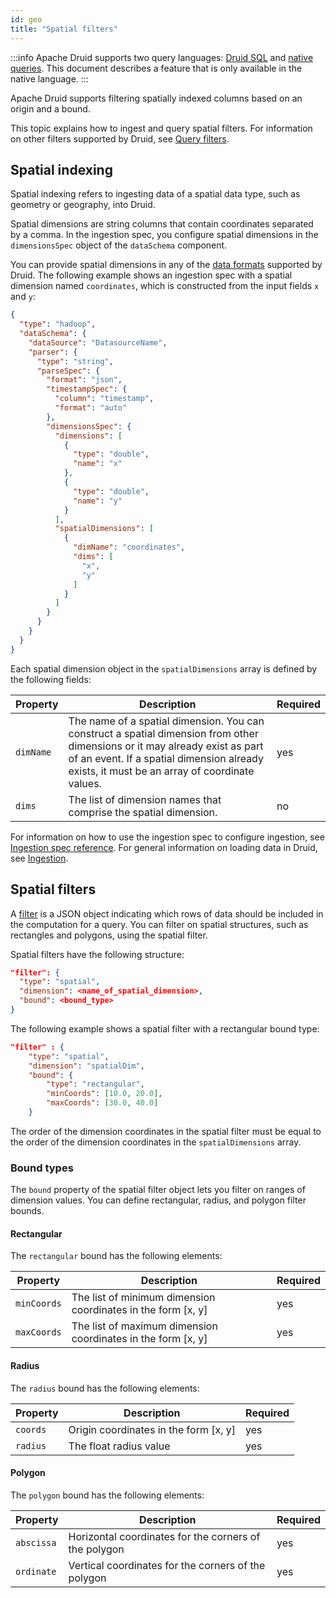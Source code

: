 ```yaml
---
id: geo
title: "Spatial filters"
---
```


<!--
  ~ Licensed to the Apache Software Foundation (ASF) under one
  ~ or more contributor license agreements.  See the NOTICE file
  ~ distributed with this work for additional information
  ~ regarding copyright ownership.  The ASF licenses this file
  ~ to you under the Apache License, Version 2.0 (the
  ~ "License"); you may not use this file except in compliance
  ~ with the License.  You may obtain a copy of the License at
  ~
  ~   http://www.apache.org/licenses/LICENSE-2.0
  ~
  ~ Unless required by applicable law or agreed to in writing,
  ~ software distributed under the License is distributed on an
  ~ "AS IS" BASIS, WITHOUT WARRANTIES OR CONDITIONS OF ANY
  ~ KIND, either express or implied.  See the License for the
  ~ specific language governing permissions and limitations
  ~ under the License.
  -->

:::info
 Apache Druid supports two query languages: [Druid SQL](../querying/sql.md) and [native queries](../querying/querying.md).
 This document describes a feature that is only available in the native language.
:::

Apache Druid supports filtering spatially indexed columns based on an origin and a bound.

This topic explains how to ingest and query spatial filters.
For information on other filters supported by Druid, see [Query filters](../querying/filters.md).

## Spatial indexing

Spatial indexing refers to ingesting data of a spatial data type, such as geometry or geography, into Druid.

Spatial dimensions are string columns that contain coordinates separated by a comma.
In the ingestion spec, you configure spatial dimensions in the `dimensionsSpec` object of the `dataSchema` component.

You can provide spatial dimensions in any of the [data formats](../ingestion/data-formats.md) supported by Druid.
The following example shows an ingestion spec with a spatial dimension named `coordinates`, which is constructed from the input fields `x` and `y`:

```json
{
  "type": "hadoop",
  "dataSchema": {
    "dataSource": "DatasourceName",
    "parser": {
      "type": "string",
      "parseSpec": {
        "format": "json",
        "timestampSpec": {
          "column": "timestamp",
          "format": "auto"
        },
        "dimensionsSpec": {
          "dimensions": [
            {
              "type": "double",
              "name": "x"
            },
            {
              "type": "double",
              "name": "y"
            }
          ],
          "spatialDimensions": [
            {
              "dimName": "coordinates",
              "dims": [
                "x",
                "y"
              ]
            }
          ]
        }
      }
    }
  }
}
```

Each spatial dimension object in the `spatialDimensions` array is defined by the following fields:

|Property|Description|Required|
|--------|-----------|--------|
|`dimName`|The name of a spatial dimension. You can construct a spatial dimension from other dimensions or it may already exist as part of an event. If a spatial dimension already exists, it must be an array of coordinate values.|yes|
|`dims`|The list of dimension names that comprise the spatial dimension.|no|

For information on how to use the ingestion spec to configure ingestion, see [Ingestion spec reference](../ingestion/ingestion-spec.md).
For general information on loading data in Druid, see [Ingestion](../ingestion/index.md).

## Spatial filters

A [filter](../querying/filters.md) is a JSON object indicating which rows of data should be included in the computation for a query.
You can filter on spatial structures, such as rectangles and polygons, using the spatial filter.

Spatial filters have the following structure:

```json
"filter": {
  "type": "spatial",
  "dimension": <name_of_spatial_dimension>,
  "bound": <bound_type>
}
```

The following example shows a spatial filter with a rectangular bound type:

```json
"filter" : {
    "type": "spatial",
    "dimension": "spatialDim",
    "bound": {
        "type": "rectangular",
        "minCoords": [10.0, 20.0],
        "maxCoords": [30.0, 40.0]
    }
```

The order of the dimension coordinates in the spatial filter must be equal to the order of the dimension coordinates in the `spatialDimensions` array.

### Bound types

The `bound` property of the spatial filter object lets you filter on ranges of dimension values. 
You can define rectangular, radius, and polygon filter bounds.

#### Rectangular

The `rectangular` bound has the following elements:

|Property|Description|Required|
|--------|-----------|--------|
|`minCoords`|The list of minimum dimension coordinates in the form [x, y]|yes|
|`maxCoords`|The list of maximum dimension coordinates in the form [x, y]|yes|

#### Radius

The `radius` bound has the following elements:

|Property|Description|Required|
|--------|-----------|--------|
|`coords`|Origin coordinates in the form [x, y]|yes|
|`radius`|The float radius value|yes|

#### Polygon

The `polygon` bound has the following elements:

|Property|Description|Required|
|--------|-----------|--------|
|`abscissa`|Horizontal coordinates for the corners of the polygon|yes|
|`ordinate`|Vertical coordinates for the corners of the polygon|yes|

